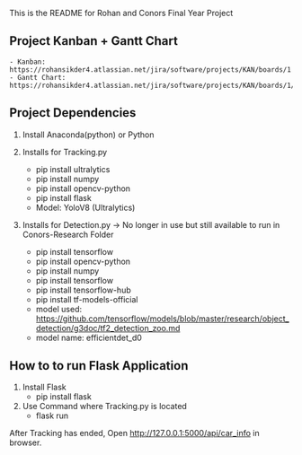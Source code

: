 This is the README for Rohan and Conors Final Year Project

## Project Kanban + Gantt Chart
    - Kanban: https://rohansikder4.atlassian.net/jira/software/projects/KAN/boards/1
    - Gantt Chart: https://rohansikder4.atlassian.net/jira/software/projects/KAN/boards/1/timeline

## Project Dependencies

1. Install Anaconda(python) or Python

2. Installs for Tracking.py
    - pip install ultralytics
    - pip install numpy
    - pip install opencv-python
    - pip install flask
    - Model: YoloV8 (Ultralytics)

3. Installs for Detection.py -> No longer in use but still available to run in Conors-Research Folder
    - pip install tensorflow
    - pip install opencv-python
    - pip install numpy
    - pip install tensorflow 
    - pip install tensorflow-hub
    - pip install tf-models-official
    - model used: https://github.com/tensorflow/models/blob/master/research/object_detection/g3doc/tf2_detection_zoo.md
    - model name: efficientdet_d0

## How to to run Flask Application
1. Install Flask
    - pip install flask
2. Use Command where Tracking.py is located
    - flask run

After Tracking has ended, Open http://127.0.0.1:5000/api/car_info in browser.

